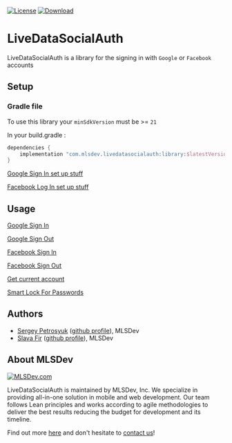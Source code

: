 [![License](https://img.shields.io/github/license/mashape/apistatus.svg)](https://opensource.org/licenses/MIT)
[![Download](https://api.bintray.com/packages/spetrosiukmlsdev/mlsdev/livedatasocialauth/images/download.svg)](https://bintray.com/spetrosiukmlsdev/mlsdev/livedatasocialauth/_latestVersion)

# LiveDataSocialAuth
LiveDataSocialAuth is a library for the signing in with `Google` or `Facebook` accounts

## Setup
### Gradle file
To use this library your `minSdkVersion` must be >= `21`

In your build.gradle :
```gradle
dependencies {
    implementation "com.mlsdev.livedatasocialauth:library:$latestVersion"
}
```
[Google Sign In set up stuff](https://github.com/MLSDev/LiveDataSocialAuth/wiki/Google-Set-up)

[Facebook Log In set up stuff](https://github.com/MLSDev/LiveDataSocialAuth/wiki/Facebook-Login-set-up)

## Usage
[Google Sign In](https://github.com/MLSDev/LiveDataSocialAuth/wiki/Google-Sign-In)

[Google Sign Out](https://github.com/MLSDev/LiveDataSocialAuth/wiki/Google-Sign-Out)

[Facebook Sign In](https://github.com/MLSDev/LiveDataSocialAuth/wiki/Facebook-Login-Usage)

[Facebook Sign Out](https://github.com/MLSDev/LiveDataSocialAuth/wiki/Facebook-Sign-Out)

[Get current account](https://github.com/MLSDev/LiveDataSocialAuth/wiki/Current-account)

[Smart Lock For Passwords](https://github.com/MLSDev/LiveDataSocialAuth/wiki/Smart-Lock-For-Passwords)


## Authors
* [Sergey Petrosyuk](mailto:petrosyuk@mlsdev.com) ([github profile][github-petrosiuk]), MLSDev 
* [Slava Fir](mailto:fir@mlsdev.com) ([github profile][github-fir]), MLSDev 

## About MLSDev

[<img src="https://cloud.githubusercontent.com/assets/1778155/11761239/ccfddf60-a0c2-11e5-8f2a-8573029ab09d.png" alt="MLSDev.com">][mlsdev]

LiveDataSocialAuth is maintained by MLSDev, Inc. We specialize in providing all-in-one solution in mobile and web development. Our team follows Lean principles and works according to agile methodologies to deliver the best results reducing the budget for development and its timeline.

Find out more [here][mlsdev] and don't hesitate to [contact us][contact]!

[mlsdev]: http://mlsdev.com
[contact]: http://mlsdev.com/contact_us
[github-petrosiuk]: https://github.com/SerhiyPetrosyuk
[github-fir]: https://github.com/SlavaFir
